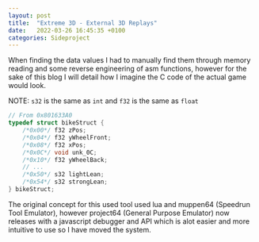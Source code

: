 ```yaml
---
layout: post
title:  "Extreme 3D - External 3D Replays"
date:   2022-03-26 16:45:35 +0100
categories: Sideproject
---
```


When finding the data values I had to manually find them through memory reading and some reverse engineering of asm functions, however
for the sake of this blog I will detail how I imagine the C code of the actual game would look.

NOTE: `s32` is the same as `int` and `f32` is the same as `float`

```c
// From 0x801633A0
typedef struct bikeStruct {
    /*0x00*/ f32 zPos;
    /*0x04*/ f32 yWheelFront;
    /*0x08*/ f32 xPos;
    /*0x0C*/ void unk_0C;
    /*0x10*/ f32 yWheelBack;
    // ...
    /*0x50*/ s32 lightLean;
    /*0x54*/ s32 strongLean;
} bikeStruct;
```

The original concept for this used tool used lua and muppen64 (Speedrun Tool Emulator), however project64 (General Purpose Emulator) now releases with a javascript debugger and API which is alot easier and more intuitive to use so I have moved the system.